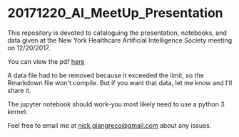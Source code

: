 # 20171220\_AI\_MeetUp\_Presentation

This repository is devoted to cataloguing the presentation, notebooks, and data given at the New York Healthcare Artificial Intelligence Society meeting on 12/20/2017. 


You can view the pdf [here](http://nickg.bio/_posts/20171220_NYHAIS_talk.pdf)

A data file had to be removed because it exceeded the limit, so the Rmarkdown file won't compile. But if you want that data, let me know and I'll share it. 

The jupyter notebook should work-you most likely need to use a python 3 kernel. 

Feel free to email me at nick.giangreco@gmail.com about any issues. 
